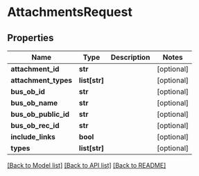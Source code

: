 # AttachmentsRequest

## Properties
Name | Type | Description | Notes
------------ | ------------- | ------------- | -------------
**attachment_id** | **str** |  | [optional] 
**attachment_types** | **list[str]** |  | [optional] 
**bus_ob_id** | **str** |  | [optional] 
**bus_ob_name** | **str** |  | [optional] 
**bus_ob_public_id** | **str** |  | [optional] 
**bus_ob_rec_id** | **str** |  | [optional] 
**include_links** | **bool** |  | [optional] 
**types** | **list[str]** |  | [optional] 

[[Back to Model list]](../README.md#documentation-for-models) [[Back to API list]](../README.md#documentation-for-api-endpoints) [[Back to README]](../README.md)



